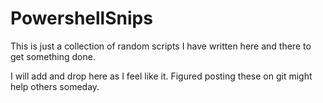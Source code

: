 # PowershellSnips

This is just a collection of random scripts I have written here and there to get something done.

I will add and drop here as I feel like it. Figured posting these on git might help others someday.
